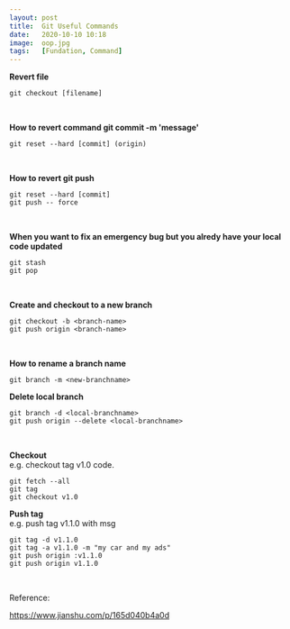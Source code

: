 ```yaml
---
layout: post
title:  Git Useful Commands
date:   2020-10-10 10:18
image:  oop.jpg
tags:   [Fundation, Command]
---
```


**Revert file**  
```
git checkout [filename]
```

<!-- Line breaks -->
<br />

**How to revert command git commit -m 'message'**  
```
git reset --hard [commit] (origin)
```

<!-- Line breaks -->
<br />

**How to revert git push**  
```
git reset --hard [commit]
git push -- force
```

<!-- Line breaks -->
<br />

**When you want to fix an emergency bug but you alredy have your local code updated**  
```
git stash
git pop
```

<!-- Line breaks -->
<br />

**Create and checkout to a new branch**  
```
git checkout -b <branch-name>
git push origin <branch-name>
```

<!-- Line breaks -->
<br />

**How to rename a branch name**  
```
git branch -m <new-branchname>
```

**Delete local branch**  
```
git branch -d <local-branchname>
git push origin --delete <local-branchname>
```

<!-- Line breaks -->
<br />

**Checkout**  
e.g. checkout tag v1.0 code.
```
git fetch --all
git tag
git checkout v1.0
```

**Push tag**  
e.g. push tag v1.1.0 with msg 
```
git tag -d v1.1.0
git tag -a v1.1.0 -m "my car and my ads"
git push origin :v1.1.0
git push origin v1.1.0
```

<!-- Line breaks -->
<br />

 Reference:

 https://www.jianshu.com/p/165d040b4a0d